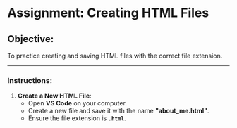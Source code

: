 # Assignment: Creating HTML Files

## Objective:

To practice creating and saving HTML files with the correct file extension.

---

### Instructions:

1. **Create a New HTML File**:
   - Open **VS Code** on your computer.
   - Create a new file and save it with the name **"about_me.html"**.
   - Ensure the file extension is **`.html`**.
